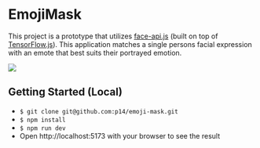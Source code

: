 # EmojiMask

This project is a prototype that utilizes [face-api.js](https://github.com/justadudewhohacks/face-api.js/) (built on top of [TensorFlow.js](https://github.com/tensorflow/tfjs)). This application matches a single persons facial expression with an emote that best suits their portrayed emotion.

![](https://media.giphy.com/media/wCnhdbiaD1cU5AxBcL/giphy.gif)

## Getting Started (Local)
* `$ git clone git@github.com:p14/emoji-mask.git`
* `$ npm install`
* `$ npm run dev`
* Open http://localhost:5173 with your browser to see the result

